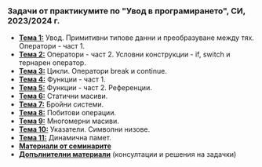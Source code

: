 ### Задачи от практикумите по "Увод в програмирането", СИ, 2023/2024 г.

- [**Тема 1:**](https://github.com/desiish/UP_Pract_2023_2024/blob/main/tasks_01.md) Увод. Примитивни типове данни и преобразуване между тях. Оператори - част 1.
- [**Тема 2:**](https://github.com/desiish/UP_Pract_2023_2024/blob/main/tasks_02.md) Оператори - част 2. Условни конструкции - if, switch и тернарен оператор.
- [**Тема 3:**](https://github.com/desiish/UP_Pract_2023_2024/blob/main/tasks_03.md) Цикли. Оператори break и continue.
- [**Тема 4:**](https://github.com/desiish/UP_Pract_2023_2024/blob/main/tasks_04.md) Функции - част 1.
- [**Тема 5:**](https://github.com/desiish/UP_Pract_2023_2024/blob/main/tasks_05.md) Функции - част 2. Референции.
- [**Тема 6:**](https://github.com/desiish/UP_Pract_2023_2024/blob/main/tasks_06.md) Статични масиви.
- [**Тема 7:**](https://github.com/desiish/UP_Pract_2023_2024/blob/main/tasks_07.md) Бройни системи.
- [**Тема 8:**](https://github.com/desiish/UP_Pract_2023_2024/blob/main/tasks_08.md) Побитови операции.
- [**Тема 9:**](https://github.com/desiish/UP_Pract_2023_2024/blob/main/tasks_09.md) Многомерни масиви.
- [**Тема 10:**](https://github.com/desiish/UP_Pract_2023_2024/blob/main/tasks_10.md) Указатели. Символни низове.
- [**Тема 11:**]() Динамична памет.
- [**Материали от семинарите**](https://github.com/Angeld55/Introduction_to_programming_FMI)
- [**Допълнителни материали**](https://github.com/desiish/UP_Pract_2023_2024/tree/main/utils) (консултации и решения на задачки)
